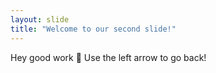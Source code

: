 ```yaml
---
layout: slide
title: "Welcome to our second slide!"
---
```

Hey good work 🙉
Use the left arrow to go back!
